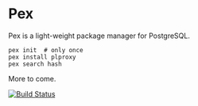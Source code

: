 # Pex

Pex is a light-weight package manager for PostgreSQL.

    pex init  # only once
    pex install plproxy
    pex search hash

More to come.

[![Build Status](https://secure.travis-ci.org/petere/pex.png)](http://travis-ci.org/petere/pex)
